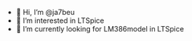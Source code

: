 - 👋 Hi, I’m @ja7beu
- 👀 I’m interested in LTSpice
- 🌱 I’m currently looking for LM386model in LTSpice

<!---
ja7beu/ja7beu is a ✨ special ✨ repository because its `README.md` (this file) appears on your GitHub profile.
You can click the Preview link to take a look at your changes.
--->
